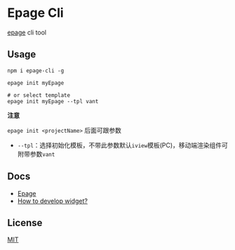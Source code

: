 # Epage Cli

[epage](https://github.com/didi/epage) cli tool

## Usage

```
npm i epage-cli -g

epage init myEpage

# or select template
epage init myEpage --tpl vant
```

**注意**

`epage init <projectName>` 后面可跟参数

- `--tpl`：选择初始化模板，不带此参数默认`iview`模板(PC)，移动端渲染组件可附带参数`vant`

## Docs

- [Epage](http://epage.didichuxing.com/)
- [How to develop widget?](http://epage.didichuxing.com/developer/widget.html)

## License

[MIT](./LICENSE)

